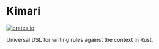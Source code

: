 # Kimari

[![crates.io](https://img.shields.io/crates/v/kimari.svg)](https://crates.io/crates/kimari)

Universal DSL for writing rules against the context in Rust.
